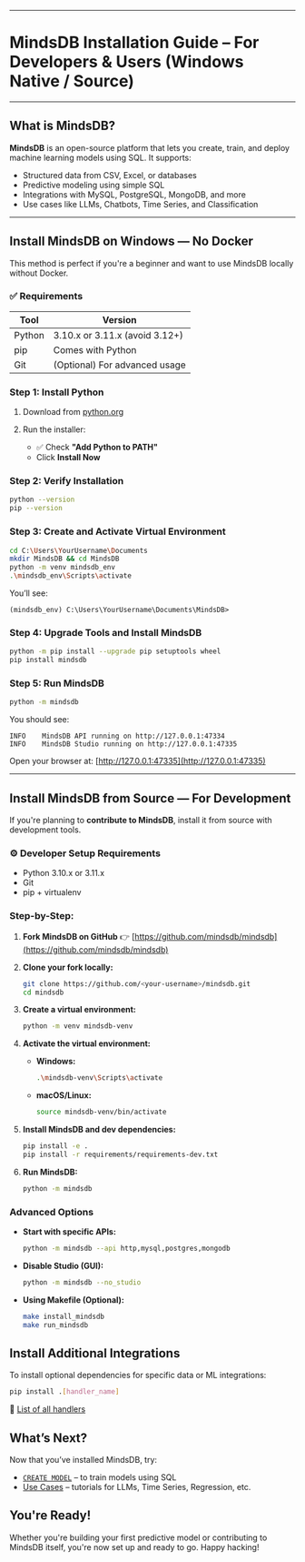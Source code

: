 
---

# MindsDB Installation Guide – For Developers & Users (Windows Native / Source)

---

## What is MindsDB?

**MindsDB** is an open-source platform that lets you create, train, and deploy machine learning models using SQL. It supports:

* Structured data from CSV, Excel, or databases
* Predictive modeling using simple SQL
* Integrations with MySQL, PostgreSQL, MongoDB, and more
* Use cases like LLMs, Chatbots, Time Series, and Classification

---

## Install MindsDB on Windows — No Docker

This method is perfect if you're a beginner and want to use MindsDB locally without Docker.

### ✅ Requirements

| Tool   | Version                        |
| ------ | ------------------------------ |
| Python | 3.10.x or 3.11.x (avoid 3.12+) |
| pip    | Comes with Python              |
| Git    | (Optional) For advanced usage  |


### Step 1: Install Python

1. Download from [python.org](https://www.python.org/downloads/)
2. Run the installer:

   * ✅ Check **"Add Python to PATH"**
   * Click **Install Now**


### Step 2: Verify Installation

```bash
python --version
pip --version
```


### Step 3: Create and Activate Virtual Environment

```bash
cd C:\Users\YourUsername\Documents
mkdir MindsDB && cd MindsDB
python -m venv mindsdb_env
.\mindsdb_env\Scripts\activate
```

You’ll see:

```
(mindsdb_env) C:\Users\YourUsername\Documents\MindsDB>
```


### Step 4: Upgrade Tools and Install MindsDB

```bash
python -m pip install --upgrade pip setuptools wheel
pip install mindsdb
```


### Step 5: Run MindsDB

```bash
python -m mindsdb
```

You should see:

```
INFO    MindsDB API running on http://127.0.0.1:47334
INFO    MindsDB Studio running on http://127.0.0.1:47335
```

Open your browser at: [http://127.0.0.1:47335](http://127.0.0.1:47335)

---

## Install MindsDB from Source — For Development

If you're planning to **contribute to MindsDB**, install it from source with development tools.


### ⚙️ Developer Setup Requirements

* Python 3.10.x or 3.11.x
* Git
* pip + virtualenv


### Step-by-Step:

1. **Fork MindsDB on GitHub**
   👉 [https://github.com/mindsdb/mindsdb](https://github.com/mindsdb/mindsdb)

2. **Clone your fork locally:**

   ```bash
   git clone https://github.com/<your-username>/mindsdb.git
   cd mindsdb
   ```

3. **Create a virtual environment:**

   ```bash
   python -m venv mindsdb-venv
   ```

4. **Activate the virtual environment:**

   * **Windows:**

     ```bash
     .\mindsdb-venv\Scripts\activate
     ```
   * **macOS/Linux:**

     ```bash
     source mindsdb-venv/bin/activate
     ```

5. **Install MindsDB and dev dependencies:**

   ```bash
   pip install -e .
   pip install -r requirements/requirements-dev.txt
   ```

6. **Run MindsDB:**

   ```bash
   python -m mindsdb
   ```


### Advanced Options

* **Start with specific APIs:**

  ```bash
  python -m mindsdb --api http,mysql,postgres,mongodb
  ```

* **Disable Studio (GUI):**

  ```bash
  python -m mindsdb --no_studio
  ```

* **Using Makefile (Optional):**

  ```bash
  make install_mindsdb
  make run_mindsdb
  ```


## Install Additional Integrations

To install optional dependencies for specific data or ML integrations:

```bash
pip install .[handler_name]
```

🔗 [List of all handlers](https://github.com/mindsdb/mindsdb/tree/main/mindsdb/integrations/handlers)


## What’s Next?

Now that you’ve installed MindsDB, try:

* [`CREATE MODEL`](/sql/create/model) – to train models using SQL
* [Use Cases](/use-cases/overview) – tutorials for LLMs, Time Series, Regression, etc.


## You're Ready!

Whether you're building your first predictive model or contributing to MindsDB itself, you're now set up and ready to go. Happy hacking! 



